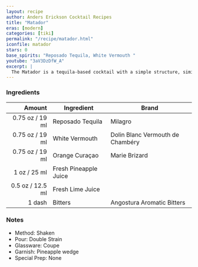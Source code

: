```yaml
---
layout: recipe
author: Anders Erickson Cocktail Recipes
title: "Matador"
eras: [modern]
categories: [tiki]
permalink: "/recipe/matador.html"
iconfile: matador
stars: 0
base_spirits: "Reposado Tequila, White Vermouth "
youtube: "3aV3DzDfW_A"
excerpt: |
  The Matador is a tequila-based cocktail with a simple structure, similar to a margarita.
---
```


### Ingredients

|  Amount | Ingredient            | Brand                            |
| ------: | --------------------- | -------------------------------- |
| 0.75 oz / 19 ml | Reposado Tequila      | Milagro                          |
| 0.75 oz / 19 ml | White Vermouth        | Dolin Blanc Vermouth de Chambéry |
| 0.75 oz / 19 ml | Orange Curaçao        | Marie Brizard                    |
|    1 oz / 25 ml | Fresh Pineapple Juice |
|  0.5 oz / 12.5 ml | Fresh Lime Juice      |
|  1 dash | Bitters               | Angostura Aromatic Bitters       |

### Notes

- Method: Shaken
- Pour: Double Strain
- Glassware: Coupe
- Garnish: Pineapple wedge
- Special Prep: None
